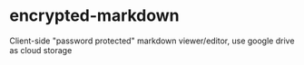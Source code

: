 # encrypted-markdown
Client-side "password protected" markdown viewer/editor, use google drive as cloud storage
